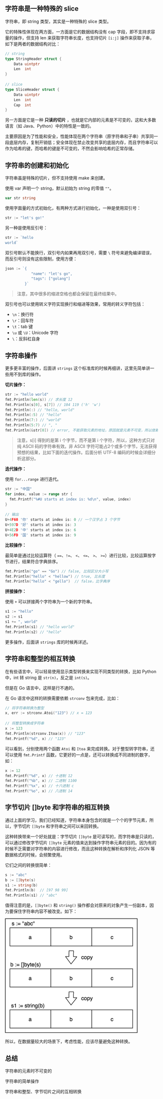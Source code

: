 ## 字符串是一种特殊的 slice

字符串，即 string 类型，其实是一种特殊的 slice 类型。

它的特殊性体现在两方面，一方面是它的数据结构没有 cap 字段，即不支持求容量的操作，但支持 len 来获取字符串长度，也支持切片 `[i:j]` 操作来获取子串，如下是两者的数据结构对比：

```go
// string
type StringHeader struct {
	Data uintptr
	Len  int
}

// slice
type SliceHeader struct {
	Data uintptr
	Len  int
	Cap  int
}
```

另一方面是它是一种 **只读的切片**  ，也就是它内部的元素是不可变的，这和大多数语言（如 Java、Python）中的特性是一致的。

主要原因是为了性能和安全，性能体现在两个字符串（原字符串和子串）共享同一段底层内存，复制开销低；安全体现在禁止改变共享的底层内存，而且字符串可以作为哈希的键，而哈希的键是不可变的，不然会影响哈希的正常存储。

## 字符串的创建和初始化

字符串虽是特殊的切片，但不支持使用 make 来创建。

使用 var 声明一个 string，默认初始为 string 的零值 `""`。

```go
var str string
```

使用字面量的方式初始化，有两种方式进行初始化，一种是使用双引号：

```go
str := "let's go!"
```

另一种是使用反引号：

```go
str := `hello
world`
```



双引号默认不能换行，双引号内如果再用双引号，需要 `\` 符号来避免编译错误，而反引号则没有这些限制，使用方便：

```go
json := `{
			"name": "let's go", 
		  	"tags": ["golang"]
		 }`
```

> 注意，其中很多的缩进空格也都会保留在最终结果中。



双引号也可以使用转义字符实现换行和缩进等效果，常用的转义字符包括：

- `\n`：换行符
- `\r`：回车符
- `\t`：tab 键
- `\u` 或 `\U`：Unicode 字符
- `\`：反斜杠自身



## 字符串操作

更多更丰富的操作，后面讲 `strings` 这个标准库的时候再细讲，这里先简单讲一些用不到库的操作。

**切片操作：**

```go
str := "hello world"
fmt.Println(len(s)) // 求长度 12
fmt.Println(s[0], s[7]) // 104 119 ('h' 'w')
fmt.Println(:) // "hello, world"
fmt.Println(:5) // "hello"
fmt.Println(7:) // "world"
fmt.Println(5:7) // ", "
fmt.Println(&str[0]) // error, 不能获取元素的地址，原因就是元素不可变，所以依赖操作皆不允许
```

> 注意，s[i] 得到的是第 i 个字节，而不是第 i 个字符，所以，这种方式只对纯 ASCII 码的字符串有效。非 ASCII 字符可能占2个或多个字节，无法获得预想的结果，比如下面的迭代操作。后面分析 UTF-8 编码的时候会详细分析这部分。



**迭代操作：**

使用 `for...range` 进行迭代。

```go
str := "中国"
for index, value := range str {
  fmt.Printf("%#U starts at index is: %d\n", value, index)
}

// 输出
U+4F60 '你' starts at index is: 0 // 一个汉字占 3 个字节
U+597D '好' starts at index is: 3
U+4E2D '中' starts at index is: 6
U+56FD '国' starts at index is: 9
```



**比较操作：**

最简单是通过比较运算符（ `==`、`!=`、 `<`、 `<=`、 `>`、 `>=`）进行比较，比较运算按字节进行，结果符合字典排序。

```go
fmt.Println("go" == "Go") // false, 比较区分大小写
fmt.Println("hello" < "hellow") // true, 比长度
fmt.Println("hello" < "gello")  // false，比字典序
```



**拼接操作：**

使用 `+` 可以拼接两个字符串为一个新的字符串。

```go
s1 := "hello"
s2 := s1
s1 += ", world"
fmt.Println(s1) // "hello world"
fmt.Println(s2) // "hello"
```



更多操作，后面讲 `strings` 库的时候再详述。



## 字符串和整型的相互转换

在有些语言中，可以轻易使用显示类型转换来实现不同类型的转换，比如 Python 中，int 转 string 是 `str(n)`，反之是 `int(s)`。

但是在 Go 语言中，这样是行不通的。

在 Go 语言中这样的转换需要依赖 `strconv` 包来完成，比如：

```go
// 将字符串转换为整型
x, err := strconv.Atoi("123") // x = 123

// 将整型转换成字符串
x := 123
fmt.Println(strconv.Itoa(x)) // "123"
fmt.Printf("%d", x) // "123"
```



可以看到，分别使用两个函数 `Atoi` 和 `Itoa` 来完成转换。对于整型转字符串，还可以使用 `fmt.Printf` 函数，它更好的一点是，还可以转换成不同进制的数字，如：

```go
x := 12
fmt.Printf("%d", x) // 十进制 12
fmt.Printf("%b", x) // 二进制 1100
fmt.Printf("%x", x) // 十六进制 c
fmt.Printf("%o", x) // 八进制 14
```



## 字节切片 []byte 和字符串的相互转换

通过上面的学习，我们已经知道，字符串本身包含的就是一个个的字节元素，所以，字节切片 `[]byte` 和字符串之间可以来回转换。

这种转换带来一个好处就是：字节切片 `[]byte` 是可读写的，而字符串是只读的，可以通过修改字节切片 `[]byte` 元素的值来达到操作字符串元素的目的。因为有的时候不乏需要对字符串的内容进行修改，而且这种转换在解析和序列化 JSON 等数据格式的时候，会频繁使用。

它们之间的转换很简单：

```go
s := "abc"
b := []byte(s)
s1 := string(b)
fmt.Println(b) 	// [97 98 99]
fmt.Println(s1) // "abc"
```

值得注意的是，`[]byte()` 和 `string()` 操作都会对原来的对象产生一份副本，因为要保住字符串内容不被改变。如下：

![](./images/bytestr.png)



所以，在数据量较大的场景下，考虑性能，应该尽量避免这种转换。



## 总结

字符串的元素时不可变的

字符串的简单操作

字符串和整型、字节切片之间的互相转换
